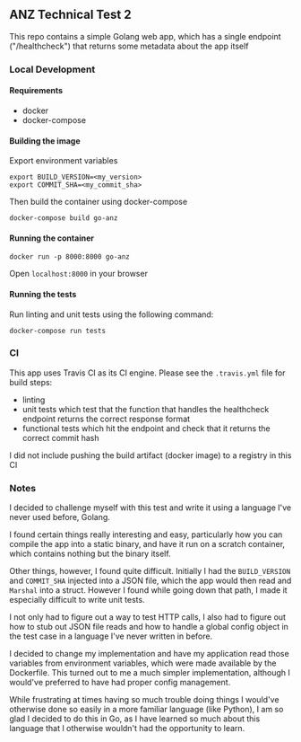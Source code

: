 ## ANZ Technical Test 2

This repo contains a simple Golang web app, which has a single endpoint ("/healthcheck") that returns some metadata about the app itself

### Local Development

#### Requirements

- docker
- docker-compose

#### Building the image

Export environment variables

```
export BUILD_VERSION=<my_version>
export COMMIT_SHA=<my_commit_sha>
```

Then build the container using docker-compose

`docker-compose build go-anz`

#### Running the container

`docker run -p 8000:8000 go-anz`

Open `localhost:8000` in your browser

#### Running the tests
Run linting and unit tests using the following command:

`docker-compose run tests`

### CI

This app uses Travis CI as its CI engine.
Please see the `.travis.yml` file for build steps:
- linting
- unit tests which test that the function that handles the healthcheck endpoint returns the correct response format
- functional tests which hit the endpoint and check that it returns the correct commit hash

I did not include pushing the build artifact (docker image) to a registry in this CI

### Notes

I decided to challenge myself with this test and write it using a language I've never used before, Golang.

I found certain things really interesting and easy, particularly how you can compile the app into a static binary, and have it run on a scratch container, which contains nothing but the binary itself.

Other things, however, I found quite difficult. Initially I had the `BUILD_VERSION` and `COMMIT_SHA` injected into a JSON file, which the app would then read and `Marshal` into a struct. However I found while going down that path, I made it especially difficult to write unit tests.

I not only had to figure out a way to test HTTP calls, I also had to figure out how to stub out JSON file reads and how to handle a global config object in the test case in a language I've never written in before.

I decided to change my implementation and have my application read those variables from environment variables, which were made available by the Dockerfile. This turned out to me a much simpler implementation, although I would've preferred to have had proper config management.

While frustrating at times having so much trouble doing things I would've otherwise done so easily in a more familiar language (like Python), I am so glad I decided to do this in Go, as I have learned so much about this language that I otherwise wouldn't had the opportunity to learn.
